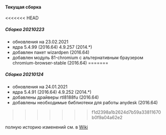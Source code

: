 
#### Текущая сборка
<<<<<<< HEAD
##### Сборка 20210223

* обновления на 23.02.2021
* ядра 5.4.99 (2016.64) 4.9.257 (2014.*)
* добавлен пакет wizardpen (2016.64)
* добавлен модуль 81-chromium с альтернативным браузером chromium-browser-stable (2016.64)
=======
##### Сборка 20210124


* обновления на 24.01.2021
* ядра 5.4.91 (2016.64) 4.9.252 (2014.*)
* добавлены драйверы rtl8188fu (2016.64)
* добавлены необходимые библиотеки для работы anydesk (2016.64)
>>>>>>> f1d2398a1b2624d7b59a33811670b0f9a04a62e2

полную историю изменений см. в [Wiki](https://github.com/magos-linux/magos-linux/wiki/История)
